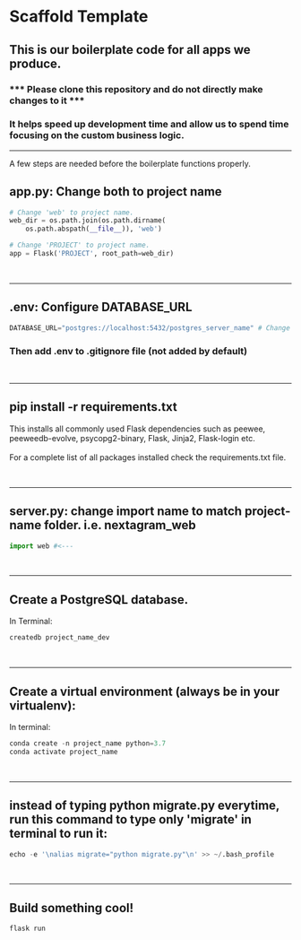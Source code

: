 # Scaffold Template

## This is our boilerplate code for all apps we produce.
### *** Please clone this repository and do not directly make changes to it ***
### It helps speed up development time and allow us to spend time focusing on the custom business logic.

<hr>

A few steps are needed before the boilerplate functions properly.

## app.py: Change both to project name

```PYTHON
# Change 'web' to project name.
web_dir = os.path.join(os.path.dirname(
    os.path.abspath(__file__)), 'web')

# Change 'PROJECT' to project name.
app = Flask('PROJECT', root_path=web_dir)
```
<br>
<hr>

## .env: Configure DATABASE_URL

```PYTHON
DATABASE_URL="postgres://localhost:5432/postgres_server_name" # Change to your DB Name
```

###  Then add .env to .gitignore file (not added by default)

<br>
<hr>

## pip install -r requirements.txt
This installs all commonly used Flask dependencies such as peewee, peeweedb-evolve, psycopg2-binary, Flask, Jinja2, Flask-login etc. </br></br> For a complete list of all packages installed check the requirements.txt file.


<br>
<hr>

## server.py: change import name to match project-name folder. i.e. nextagram_web

```PYTHON
import web #<---
```

<br>
<hr>

## Create a PostgreSQL database.

In Terminal:
```PYTHON
createdb project_name_dev
```

<br>
<hr>

## Create a virtual environment (always be in your virtualenv):

In terminal:
```PYTHON
conda create -n project_name python=3.7
conda activate project_name
```

<br>
<hr>

## instead of typing python migrate.py everytime, run this command to type only 'migrate' in terminal to run it:

```PYTHON
echo -e '\nalias migrate="python migrate.py"\n' >> ~/.bash_profile
```

<br>
<hr>

## Build something cool!
```PYTHON
flask run
```
 
